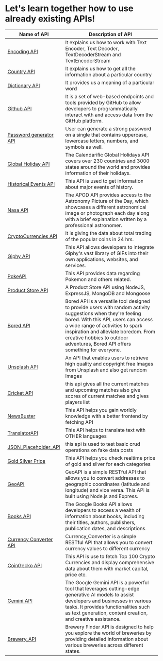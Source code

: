 # **Let's learn together how to use already existing APIs!**

| Name of API | Description of API |
|---|---|
|[Encoding API](./EncodingAPI)| It explains us how to work with Text Encoder, Text Decoder, TextDecoderStream and TextEncoderStream|
|[Country API](./CountryAPI)| It explains us how to get all the information about a particular country|
|[Dictionary API](./DictionaryAPI)| It provides us a meaning of a particular word|
|[Github API](./GithubAPI)|It is a set of web-based endpoints and tools provided by GitHub to allow developers to programmatically interact with and access data from the GitHub platform.| 
|[Password generator API](./PasswordGeneratorAPI)|User can generate a strong password on a single that contains uppercase, lowercase letters, numbers, and symbols as well.|
|[Global Holiday API](./GlobalHolidayAPI)|The Calendarific Global Holidays API covers over 230 countries and 3000 states around the world and provides information of their holidays.|
|[Historical Events API](./HistoricalEventsAPI)|This API is used to get information about major events of history.|
|[Nasa API](./NasaAPI)|The APOD API provides access to the Astronomy Picture of the Day, which showcases a different astronomical image or photograph each day along with a brief explanation written by a professional astronomer.|
|[CryptoCurrencies API](./CryptoCurrenciesAPIs)| It is giving the data about total trading of the popular coins in 24 hrs.|
|[Giphy API](./GiphyAPI)|This API allows developers to integrate Giphy's vast library of GIFs into their own applications, websites, and services.|
|[PokeAPI](./PokeAPI/)| This API provides data regarding Pokemon and others related. |
|[Product Store API](./ProductStoreAPI/)| A Product Store API using NodeJS, ExpressJS, MongoDB and Mongoose |
|[Bored API](./BoredAPI/)|Bored API is a versatile tool designed to provide users with random activity suggestions when they're feeling bored. With this API, users can access a wide range of activities to spark inspiration and alleviate boredom. From creative hobbies to outdoor adventures, Bored API offers something for everyone.|
|[Unsplash API](./unsplashApi/)| An API that enables users to retrieve high quality and copyright free Images from Unsplash and also get random Images |
|[Cricket API](./Cricket_Score_API/)| this api gives all the current matches and upcoming matches also give scores of current matches and gives players list  |
|[NewsBuster](./news-buster-api/)|This API helps you gain worldly knowledge with a better frontend by fetching API |
|[TranslatorAPI](./TranslatorAPI/)|This API helps to translate text with OTHER languages|
|[JSON_Placeholder_API](./JSON_Plaeholder_API/)| this api is used to test basic crud operations on fake data posts |
|[Gold Silver Price](./Gold,silver_price_API/)|This API helps you check realtime price of gold and silver for each categories |
|[GeoAPI](./GeoAPI/)| GeoAPI is a simple RESTful API that allows you to convert addresses to geographic coordinates (latitude and longitude) and vice versa. This API is built using Node.js and Express.|
|[Books API](./Books_API/)| The Google Books API allows developers to access a wealth of information about books, including their titles, authors, publishers, publication dates, and descriptions. |
|[Currency Converter API](./Currency_Converter_API/)| Currency_Converter is a simple RESTful API that allows you to convert currency values to different currency|
|[CoinGecko API](./CoinGecko_API/)| This API is use to fetch Top 100 Crypto Currencies and display comprehensive data about them with market capital, price etc.|
|[Gemini API](./Gemini_API/)| The Google Gemini API is a powerful tool that leverages cutting-edge generative AI models to assist developers and businesses in various tasks. It provides functionalities such as text generation, content creation, and creative assistance.|
|[Brewery_API](./Brewery_API/)| Brewery Finder API is designed to help you explore the world of breweries by providing detailed information about various breweries across different states.|
